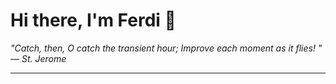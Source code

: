 <h1>Hi there, I'm Ferdi 👋</h1>

<p><em>
  "Catch, then, O catch the transient hour; Improve each moment as it flies! " — St. Jerome
</em></p>

---
